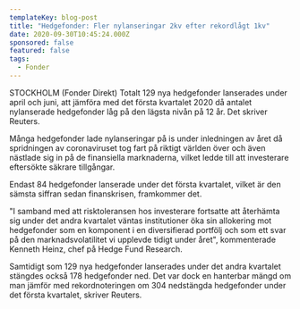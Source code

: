 ```yaml
---
templateKey: blog-post
title: "Hedgefonder: Fler nylanseringar 2kv efter rekordlågt 1kv"
date: 2020-09-30T10:45:24.000Z
sponsored: false
featured: false
tags:
  - Fonder
---
```

STOCKHOLM (Fonder Direkt) Totalt 129 nya hedgefonder lanserades under april och juni, att jämföra med det första kvartalet 2020 då antalet nylanserade hedgefonder låg på den lägsta nivån på 12 år. Det skriver Reuters.

Många hedgefonder lade nylanseringar på is under inledningen av året då spridningen av coronaviruset tog fart på riktigt världen över och även nästlade sig in på de finansiella marknaderna, vilket ledde till att investerare eftersökte säkrare tillgångar.

Endast 84 hedgefonder lanserade under det första kvartalet, vilket är den sämsta siffran sedan finanskrisen, framkommer det.

"I samband med att risktoleransen hos investerare fortsatte att återhämta sig under det andra kvartalet väntas institutioner öka sin allokering mot hedgefonder som en komponent i en diversifierad portfölj och som ett svar på den marknadsvolatilitet vi upplevde tidigt under året", kommenterade Kenneth Heinz, chef på Hedge Fund Research.

Samtidigt som 129 nya hedgefonder lanserades under det andra kvartalet stängdes också 178 hedgefonder ned. Det var dock en hanterbar mängd om man jämför med rekordnoteringen om 304 nedstängda hedgefonder under det första kvartalet, skriver Reuters.